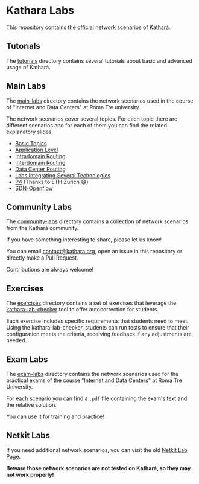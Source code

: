 # Kathara Labs
This repository contains the official network scenarios of [Kathará](https://github.com/KatharaFramework/Kathara).

## Tutorials
The [tutorials](tutorials) directory contains several tutorials about basic and advanced usage of Kathará.

## Main Labs
The [main-labs](main-labs) directory contains the network scenarios used in the course of "Internet and Data Centers" at
Roma Tre university. 

The network scenarios cover several topics. For each topic there are different scenarios and for each of them you can find 
the related explanatory slides.
* [Basic Topics](main-labs/basic-topics)
* [Application Level](main-labs/application-level)
* [Intradomain Routing](main-labs/intradomain-routing)
* [Interdomain Routing](main-labs/interdomain-routing)
* [Data Center Routing](main-labs/data-center-routing)
* [Labs Integrating Several Technologies](main-labs/labs-integrating-several-technologies)
* [P4](main-labs/p4) (Thanks to ETH Zurich :smile:)
* [SDN-Openflow](main-labs/sdn-openflow)

## Community Labs
The [community-labs](community-labs) directory contains a collection of network scenarios from the Kathará community.

If you have something interesting to share, please let us know! 

You can email [contact@kathara.org](mailto:contact@kathara.org), open an issue in this repository or directly make a 
Pull Request. 

Contributions are always welcome! 

## Exercises 
The [exercises](exercises) directory contains a set of exercises that leverage the 
[kathara-lab-checker](https://github.com/KatharaFramework/kathara-lab-checker) tool to offer autocorrection for students.

Each exercise includes specific requirements that students need to meet. Using the kathara-lab-checker, 
students can run tests to ensure that their configuration meets the criteria, receiving feedback if any adjustments are needed.

## Exam Labs
The [exam-labs](exam-labs) directory contains the network scenarios used for the practical exams of the course 
"Internet and Data Centers" at Roma Tre University.

For each scenario you can find a `.pdf` file containing the exam's text and the relative solution. 

You can use it for training and practice!

## Netkit Labs

If you need additional network scenarios, you can visit the old [Netkit Lab Page](https://www.netkit.org/exams.html). 

**Beware those network scenarios are not tested on Kathará, so they may not work properly!**
